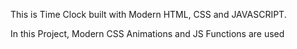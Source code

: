 This is Time Clock built with Modern HTML, CSS and JAVASCRIPT.

In this Project, Modern CSS Animations and JS Functions are used
